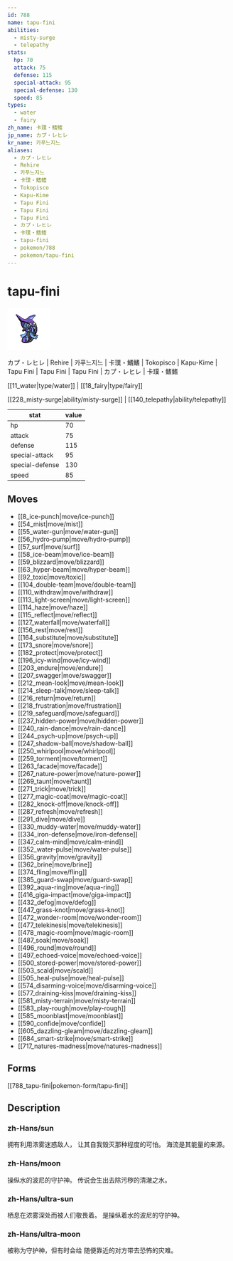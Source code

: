 ```yaml
---
id: 788
name: tapu-fini
abilities:
  - misty-surge
  - telepathy
stats:
  hp: 70
  attack: 75
  defense: 115
  special-attack: 95
  special-defense: 130
  speed: 85
types:
  - water
  - fairy
zh_name: 卡璞・鳍鳍
jp_name: カプ・レヒレ
kr_name: 카푸느지느
aliases:
  - カプ・レヒレ
  - Rehire
  - 카푸느지느
  - 卡璞・鰭鰭
  - Tokopisco
  - Kapu-Kime
  - Tapu Fini
  - Tapu Fini
  - Tapu Fini
  - カプ・レヒレ
  - 卡璞・鳍鳍
  - tapu-fini
  - pokemon/788
  - pokemon/tapu-fini
---
```

# tapu-fini

![](https://raw.githubusercontent.com/PokeAPI/sprites/master/sprites/pokemon/788.png)

カプ・レヒレ | Rehire | 카푸느지느 | 卡璞・鰭鰭 | Tokopisco | Kapu-Kime | Tapu Fini | Tapu Fini | Tapu Fini | カプ・レヒレ | 卡璞・鳍鳍

[[11_water|type/water]] | [[18_fairy|type/fairy]]

[[228_misty-surge|ability/misty-surge]] | [[140_telepathy|ability/telepathy]]

|stat|value|
|---|---|
|hp|70|
|attack|75|
|defense|115|
|special-attack|95|
|special-defense|130|
|speed|85|


## Moves

- [[8_ice-punch|move/ice-punch]]
- [[54_mist|move/mist]]
- [[55_water-gun|move/water-gun]]
- [[56_hydro-pump|move/hydro-pump]]
- [[57_surf|move/surf]]
- [[58_ice-beam|move/ice-beam]]
- [[59_blizzard|move/blizzard]]
- [[63_hyper-beam|move/hyper-beam]]
- [[92_toxic|move/toxic]]
- [[104_double-team|move/double-team]]
- [[110_withdraw|move/withdraw]]
- [[113_light-screen|move/light-screen]]
- [[114_haze|move/haze]]
- [[115_reflect|move/reflect]]
- [[127_waterfall|move/waterfall]]
- [[156_rest|move/rest]]
- [[164_substitute|move/substitute]]
- [[173_snore|move/snore]]
- [[182_protect|move/protect]]
- [[196_icy-wind|move/icy-wind]]
- [[203_endure|move/endure]]
- [[207_swagger|move/swagger]]
- [[212_mean-look|move/mean-look]]
- [[214_sleep-talk|move/sleep-talk]]
- [[216_return|move/return]]
- [[218_frustration|move/frustration]]
- [[219_safeguard|move/safeguard]]
- [[237_hidden-power|move/hidden-power]]
- [[240_rain-dance|move/rain-dance]]
- [[244_psych-up|move/psych-up]]
- [[247_shadow-ball|move/shadow-ball]]
- [[250_whirlpool|move/whirlpool]]
- [[259_torment|move/torment]]
- [[263_facade|move/facade]]
- [[267_nature-power|move/nature-power]]
- [[269_taunt|move/taunt]]
- [[271_trick|move/trick]]
- [[277_magic-coat|move/magic-coat]]
- [[282_knock-off|move/knock-off]]
- [[287_refresh|move/refresh]]
- [[291_dive|move/dive]]
- [[330_muddy-water|move/muddy-water]]
- [[334_iron-defense|move/iron-defense]]
- [[347_calm-mind|move/calm-mind]]
- [[352_water-pulse|move/water-pulse]]
- [[356_gravity|move/gravity]]
- [[362_brine|move/brine]]
- [[374_fling|move/fling]]
- [[385_guard-swap|move/guard-swap]]
- [[392_aqua-ring|move/aqua-ring]]
- [[416_giga-impact|move/giga-impact]]
- [[432_defog|move/defog]]
- [[447_grass-knot|move/grass-knot]]
- [[472_wonder-room|move/wonder-room]]
- [[477_telekinesis|move/telekinesis]]
- [[478_magic-room|move/magic-room]]
- [[487_soak|move/soak]]
- [[496_round|move/round]]
- [[497_echoed-voice|move/echoed-voice]]
- [[500_stored-power|move/stored-power]]
- [[503_scald|move/scald]]
- [[505_heal-pulse|move/heal-pulse]]
- [[574_disarming-voice|move/disarming-voice]]
- [[577_draining-kiss|move/draining-kiss]]
- [[581_misty-terrain|move/misty-terrain]]
- [[583_play-rough|move/play-rough]]
- [[585_moonblast|move/moonblast]]
- [[590_confide|move/confide]]
- [[605_dazzling-gleam|move/dazzling-gleam]]
- [[684_smart-strike|move/smart-strike]]
- [[717_natures-madness|move/natures-madness]]

## Forms



[[788_tapu-fini|pokemon-form/tapu-fini]]

## Description

### zh-Hans/sun

拥有利用浓雾迷惑敌人，
让其自我毁灭那种程度的可怕。
海流是其能量的来源。

### zh-Hans/moon

操纵水的波尼的守护神。
传说会生出去除污秽的清澈之水。

### zh-Hans/ultra-sun

栖息在浓雾深处而被人们敬畏着。
是操纵着水的波尼的守护神。

### zh-Hans/ultra-moon

被称为守护神，但有时会给
随便靠近的对方带去恐怖的灾难。

